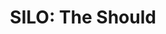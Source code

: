 ---
title: "SILO: The Should"
description: "A collection of anywhere from appropriate to ideal places to put the SILO into effect _for the betterment of myself_"
date:
draft: false
---